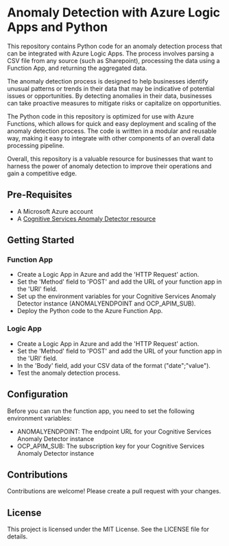 # Anomaly Detection with Azure Logic Apps and Python

This repository contains Python code for an anomaly detection process that can be integrated with Azure Logic Apps. The process involves parsing a CSV file from any source (such as Sharepoint), processing the data using a Function App, and returning the aggregated data.

The anomaly detection process is designed to help businesses identify unusual patterns or trends in their data that may be indicative of potential issues or opportunities. By detecting anomalies in their data, businesses can take proactive measures to mitigate risks or capitalize on opportunities.

The Python code in this repository is optimized for use with Azure Functions, which allows for quick and easy deployment and scaling of the anomaly detection process. The code is written in a modular and reusable way, making it easy to integrate with other components of an overall data processing pipeline.

Overall, this repository is a valuable resource for businesses that want to harness the power of anomaly detection to improve their operations and gain a competitive edge.

## Pre-Requisites

- A Microsoft Azure account
- A [Cognitive Services Anomaly Detector resource](https://learn.microsoft.com/en-us/azure/cognitive-services/anomaly-detector/overview)

## Getting Started

### Function App

- Create a Logic App in Azure and add the 'HTTP Request' action.
- Set the 'Method' field to 'POST' and add the URL of your function app in the 'URI' field.
- Set up the environment variables for your Cognitive Services Anomaly Detector instance (ANOMALYENDPOINT and OCP_APIM_SUB).
- Deploy the Python code to the Azure Function App.

### Logic App

- Create a Logic App in Azure and add the 'HTTP Request' action.
- Set the 'Method' field to 'POST' and add the URL of your function app in the 'URI' field.
- In the 'Body' field, add your CSV data of the format ("date";"value").
- Test the anomaly detection process.

## Configuration

Before you can run the function app, you need to set the following environment variables:

- ANOMALYENDPOINT: The endpoint URL for your Cognitive Services Anomaly Detector instance
- OCP_APIM_SUB: The subscription key for your Cognitive Services Anomaly Detector instance

## Contributions

Contributions are welcome! Please create a pull request with your changes.

## License

This project is licensed under the MIT License. See the LICENSE file for details.
